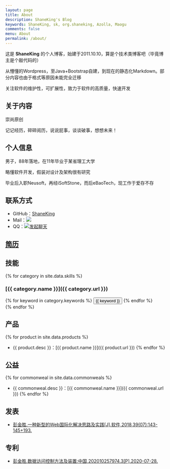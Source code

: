 ```yaml
---
layout: page
title: About
description: ShaneKing's Blog
keywords: ShaneKing, sk, org.shaneking, Azolla, Maogu
comments: false
menu: About
permalink: /about/
---
```


这是 **ShaneKing** 的个人博客，始建于2011.10.10，算是个技术类博客吧（毕竟博主是个敲代码的）

从懵懂的Wordpress，至Java+Bootstrap自建，到现在的静态化Markdown。部分内容也由于格式等原因未能完全迁移

关注软件的维护性，可扩展性，致力于软件的高质量，快速开发

## 关于内容
崇尚原创

记记经历，碎碎阅历，说说屁事，谈谈破事，想想未来！


## 个人信息
男子，88年落地，在11年毕业于某省理工大学

略懂软件开发，假装对设计及架构很有研究

毕业后入职Neusoft，再经iSoftStone，而后eBaoTech，现工作于爱存不存


## 联系方式
* GitHub：[ShaneKing](https://github.com/ShaneKing)
* Mail：<a target="_blank" href="http://mail.qq.com/cgi-bin/qm_share?t=qm_mailme&email=5NXW19fX1dLR3KSVlcqHi4k" style="text-decoration:none;"><img src="http://rescdn.qqmail.com/zh_CN/htmledition/images/function/qm_open/ico_mailme_01.png"/></a>
* QQ：<a target="_blank" href="http://wpa.qq.com/msgrd?v=3&uin=123331658&site=qq&menu=yes"><img border="0" src="http://wpa.qq.com/pa?p=2:123331658:51" alt="发起聊天" title="发起聊天"/></a>


## [简历](http://resume.qmail.com/sk/y6yYXbQSiDs)


## 技能
{% for category in site.data.skills %}
### [{{ category.name }}]({{ category.url }})
<div class="btn-inline">
{% for keyword in category.keywords %}
<button class="btn btn-outline" type="button">{{ keyword }}</button>
{% endfor %}
</div>
{% endfor %}


## 产品
{% for product in site.data.products %}
* {{ product.desc }}：[{{ product.name }}]({{ product.url }})
{% endfor %}


## 公益
{% for commonweal in site.data.commonweals %}
* {{ commonweal.desc }}：[{{ commonweal.name }}]({{ commonweal.url }})
{% endfor %}


## 发表
- [彭金胜.一种新型的Web国际化解决思路及实践[J].软件,2018,39(07):143-145+193.](http://kns.cnki.net/KCMS/detail/detail.aspx?dbcode=CJFQ&dbname=CJFDLAST2018&filename=RJZZ201807030&v=MDM1MzlCTnlmUmRMRzRIOW5NcUk5R1pJUjhlWDFMdXhZUzdEaDFUM3FUcldNMUZyQ1VSTE9mWStkckZ5emhVYnI=)

## 专利
- [彭金胜.数据访问控制方法及装置:中国,202010257974.3[P].2020-07-28.](https://kns.cnki.net/kcms/detail/detail.aspx?dbcode=SCPD&dbname=SCPD2020&filename=CN111460506A&v=5vMonWIcXV85CJxX8Yk8YXEVRXdvqG4K3LHRVcYjENOC1PgecuobHkA1awXN8nmg)
